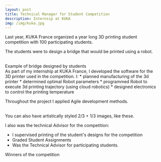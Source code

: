 ```yaml
---
layout: post
title: Technical Manager for Student Competition
description: Internsip at KUKA
img: /img/kuka.jpg
---
```


Last year, KUKA France organized a year long 3D printing student competition with 100 participating students.

The students were to design a bridge that would be printed using a robot.

<div class="img_row">
	<img class="col one" src="{{ site.baseurl }}/img/pont.jpg" alt="" title="Example of Bridge designed by student"/>
	<img class="col two" src="{{ site.baseurl }}/img/cura.jpg" alt="" title="example image"/>
</div>
<div class="col three caption">
	Example of bridge designed by students
</div>
As part of my internship at KUKA France, I developed the software for the 3D printer used in the competition. I:
* planned manufacturing of the 3d printer
* determined optimal Robot parameters
* programmed Robot to execute 3d printing trajectory (using cloud robotics)
* designed electronics to control the printing temperature

Throughout the project I applied  Agile development methods.

<div class="img_row">
	<img class="col two" src="{{ site.baseurl }}/img/robot.jpg" alt="" title="example image"/>
	<img class="col one" src="{{ site.baseurl }}/img/salon.jpg" alt="" title="example image"/>
</div>
<div class="col three caption">
	You can also have artistically styled 2/3 + 1/3 images, like these.
</div>


I also was the technical Advisor for the competition:
* I supervised printing of the student's designs for the competition
* Graded Student Assignments
* Was the Technical Advisor for participating students.




<div class="img_row">
	<img class="col three" src="{{ site.baseurl }}/img/winner.jpg" alt="" title="Winners of the competititon"/>
</div>
<div class="col three caption">
	Winners of the competition
</div>







